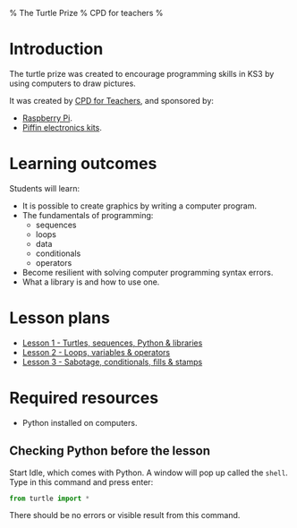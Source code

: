% The Turtle Prize
% CPD for teachers
%

# Introduction

The turtle prize was created to encourage programming skills in KS3 by using computers to draw pictures.

It was created by [CPD for Teachers](http://cpdforteachers.com), and sponsored by:

* [Raspberry Pi](http://raspberrypi.org).
* [Piffin electronics kits](http://piffin.co.uk).

# Learning outcomes

Students will learn:

* It is possible to create graphics by writing a computer program.
* The fundamentals of programming:
    * sequences
    * loops
    * data
    * conditionals
    * operators
* Become resilient with solving computer programming syntax errors.
* What a library is and how to use one.

# Lesson plans

* [Lesson 1 - Turtles, sequences, Python & libraries](lesson-1.html)
* [Lesson 2 - Loops, variables & operators](lesson-2.html)
* [Lesson 3 - Sabotage, conditionals, fills & stamps](lesson-3.html)

# Required resources

* Python installed on computers. 

## Checking Python before the lesson

Start Idle, which comes with Python. A window will pop up called the `shell`. Type in this command and press enter:

~~~ python
from turtle import *
~~~

There should be no errors or visible result from this command. 
